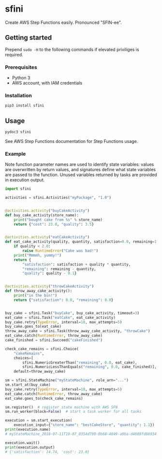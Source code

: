 # sfini
Create AWS Step Functions easily. Pronounced "SFIN-ee".

## Getting started
Prepend `sudo -H` to the following commands if elevated priviliges is
required.

### Prerequisites
* Python 3
* AWS account, with IAM credentials

### Installation
```bash
pip3 install sfini
```

## Usage
```bash
pydoc3 sfini
```

See AWS Step Functions documentation for Step Functions usage.

### Example
Note function parameter names are used to identify state variables: values
are overwritten by return values, and signatures define what state
variables are passed to the function. Unused variables returned by
tasks are provided in execution output.

```python
import sfini

activities = sfini.Activities("myPackage", "1.0")


@activities.activity("buyCakeActivity")
def buy_cake_activity(store_name):
    print("bought cake from %s" % store_name)
    return {"cost": 23.0, "quality": 3.5}


@activities.activity("eatCakeActivity")
def eat_cake_activity(quality, quantity, satisfaction=0.0, remaining=1.0):
    if quality < 2.0:
        raise RuntimeError("Cake was bad!")
    print("Mmmmh, yummy!")
    return {
        "satisfaction": satisfaction + quality * quantity,
        "remaining": remaining - quantity,
        "quality": quality - 0.1}


@activities.activity("throwCakeActivity")
def throw_away_cake_activity():
    print("in the bin!")
    return {"satisfaction": 0.0, "remaining": 0.0}


buy_cake = sfini.Task("buyCake", buy_cake_activity, timeout=3)
eat_cake = sfini.Task("eatCake", eat_cake_activity)
buy_cake.retry(TypeError, interval=10, max_attempts=5)
buy_cake.goes_to(eat_cake)
throw_away_cake = sfini.Task(throw_away_cake_activity, "throwCake")
eat_cake.catch(RuntimeError, throw_away_cake)
cake_finished = sfini.Succeed("cakeFinished")

check_cake_remains = sfini.Choice(
    "cakeRemains",
    choices=[
        sfini.NumericGreaterThan("remaining", 0.0, eat_cake),
        sfini.NumericLessThanEquals("remaining", 0.0, cake_finished)],
    default=throw_away_cake)

sm = sfini.StateMachine("myStateMachine", role_arn="...")
sm.start_at(buy_cake)
buy_cake.retry(TypeError, interval=10, max_attempts=5)
eat_cake.catch(RuntimeError, throw_away_cake)
eat_cake.goes_to(check_cake_remains)

sm.register()  # register state machine with AWS SFN
sm.run_worker(block=False)  # start a task worker for all tasks

execution = sm.start_execution(
    execution_input={"store_name": "bestCakeStore", "quantity": 1.1})
print(execution.name)
# myStateMachine_2018-07-11T19-07_0354d790-0b68-4849-a0ba-d4689fd86934

execution.wait()
print(execution.output)
# {'satisfaction': 14.74, 'cost': 23.0}
```
